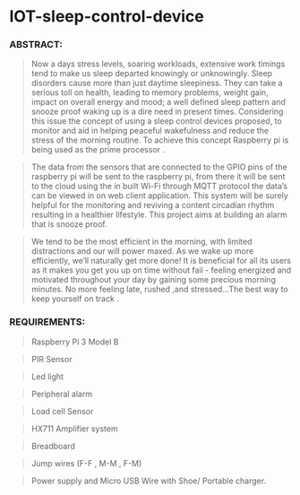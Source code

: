 # IOT-sleep-control-device

### ABSTRACT:


>Now a days stress levels, soaring workloads, extensive work timings tend to make us sleep departed knowingly or unknowingly. Sleep disorders cause more than just daytime sleepiness. They can take a serious toll on health, leading to memory problems, weight gain, impact on overall energy and mood; a well defined sleep pattern and snooze proof waking up is a dire need in present times. Considering this issue the concept of using a sleep control devices proposed, to monitor and aid in helping peaceful wakefulness and reduce the stress of the morning routine. To achieve this concept Raspberry pi is being used as the prime processor .

>The data from the sensors that are connected to the GPIO pins of the raspberry pi will be sent to the raspberry pi, from there it will be sent to the cloud using the in built Wi-Fi through MQTT protocol the data’s can be viewed in on web client application. This system will be surely helpful for the monitoring and reviving a content circadian rhythm resulting in a healthier lifestyle.
This project aims at building an alarm that is snooze proof.

>We tend to be the most efficient in the morning, with limited distractions and our will power maxed. As we wake up more efficiently, we’ll naturally get more done! It is beneficial for all its users as it makes you get you up on time without fail - feeling energized and motivated throughout your day by gaining some precious morning minutes. No more feeling late, rushed ,and stressed...The best way to keep yourself on track . 

### REQUIREMENTS:

>Raspberry Pi 3 Model B

>PIR Sensor

>Led light

>Peripheral alarm

>Load cell Sensor

>HX711 Amplifier system

>Breadboard

>Jump wires (F-F , M-M , F-M)

>Power supply and
Micro USB Wire with Shoe/ Portable charger.
